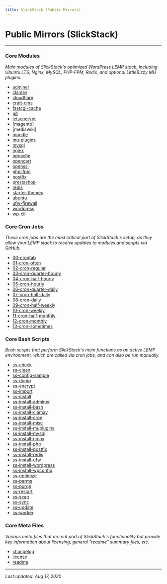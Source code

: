 ```yaml
---
title: SlickStack (Public Mirrors)
---
```


# Public Mirrors (SlickStack)

----

### Core Modules

*Main modules of SlickStack's optimized WordPress LEMP stack, including Ubuntu LTS, Nginx, MySQL, PHP-FPM, Redis, and optional LittleBizzy MU plugins.*

* [adminer](/adminer/)
* [clamav](/clamav/)
* [cloudflare](/cloudflare/)
* [craft-cms](/craft-cms/)
* [fastcgi-cache](/fastcgi-cache/)
* [git](/git/)
* [letsencrypt](/letsencrypt/)
* [magento]
* [mediawiki]
* [moodle](/moodle/)
* [mu-plugins](/mu-plugins/)
* [mysql](/mysql/)
* [nginx](/nginx/)
* [opcache](/opcache/)
* [opencart](/opencart/)
* [openssl](/openssl/)
* [php-fpm](/php-fpm/)
* [postfix](/postfix/)
* [prestashop](/prestashop/)
* [redis](/redis/)
* [starter-themes](/starter-themes/)
* [ubuntu](/ubuntu/)
* [ufw-firewall](/ufw-firewall/)
* [wordpress](/wordpress/)
* [wp-cli](/wp-cli/)

### Core Cron Jobs

*These cron jobs are the most critical part of SlickStack's setup, as they allow your LEMP stack to receive updates to modules and scripts via GitHub.*

* [00-crontab](00-crontab.txt)
* [01-cron-often](01-cron-often.txt)
* [02-cron-regular](02-cron-regular.txt)
* [03-cron-quarter-hourly](03-cron-quarter-hourly.txt)
* [04-cron-half-hourly](04-cron-half-hourly.txt)
* [05-cron-hourly](05-cron-hourly.txt)
* [06-cron-quarter-daily](06-cron-quarter-daily.txt)
* [07-cron-half-daily](07-cron-half-daily.txt)
* [08-cron-daily](08-cron-daily.txt)
* [09-cron-half-weekly](09-cron-half-weekly.txt)
* [10-cron-weekly](10-cron-weekly.txt)
* [11-cron-half-monthly](11-cron-half-monthly.txt)
* [12-cron-monthly](12-cron-monthly.txt)
* [13-cron-sometimes](13-cron-sometimes.txt)

### Core Bash Scripts

*Bash scripts that perform SlickStack's main functions as an active LEMP environment, which are called via cron jobs, and can also be run manually.*

* [ss-check](ss-check.txt)
* [ss-clean](ss-clean.txt)
* [ss-config-sample](ss-config-sample.txt)
* [ss-dump](ss-dump.txt)
* [ss-encrypt](ss-encrypt.txt)
* [ss-import](ss-import.txt)
* [ss-install](ss-install.txt)
* [ss-install-adminer](ss-install-adminer.txt)
* [ss-install-bash](ss-install-bash.txt)
* [ss-install-clamav](ss-install-clamav.txt)
* [ss-install-cron](ss-install-cron.txt)
* [ss-install-misc](ss-install-misc.txt)
* [ss-install-muplugins](ss-install-muplugins.txt)
* [ss-install-mysql](ss-install-mysql.txt)
* [ss-install-nginx](ss-install-nginx.txt)
* [ss-install-php](ss-install-php.txt)
* [ss-install-postfix](ss-install-postfix.txt)
* [ss-install-redis](ss-install-redis.txt)
* [ss-install-ufw](ss-install-ufw.txt)
* [ss-install-wordpress](ss-install-wordpress.txt)
* [ss-install-wpconfig](ss-install-wpconfig.txt)
* [ss-optimize](ss-optimize.txt)
* [ss-perms](ss-perms.txt)
* [ss-purge](ss-purge.txt)
* [ss-restart](ss-restart.txt)
* [ss-scan](ss-scan.txt)
* [ss-sync](ss-sync.txt)
* [ss-update](ss-update.txt)
* [ss-worker](ss-worker.txt)

### Core Meta Files

*Various meta files that are not part of SlickStack's functionality but provide key information about licensing, general "readme" summary files, etc.*

* [changelog](changelog.md)
* [license](license.md)
* [readme](readme.md)

----

*Last updated: Aug 17, 2020*
